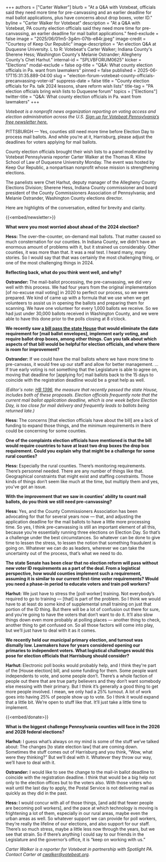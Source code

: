+++
authors = ["Carter Walker"]
blurb = "At a Q&A with Votebeat, officials said they need more time for pre-canvassing and an earlier deadline for mail ballot applications, plus have concerns about drop boxes, voter ID."
byline = "Carter Walker for Votebeat"
description = "At a Q&A with Votebeat, PA county election officials said they need more time for pre-canvassing, an earlier deadline for mail ballot applications."
feed-exclude = false
image = "2025/06/01m5-3g4m-07tb-e84r.jpeg"
image-credit = "Courtesy of Keep Our Republic"
image-description = "An election Q&A at Duquesne University. L to R: Votebeat's Carter Walker; Indiana County's Sherene Hess; Washington County's Melanie Ostrander; Allegheny County's Chet Harhut."
internal-id = "SPLVBFORUM0625"
kicker = "Elections"
modal-exclude = false
og-title = "Q&A: What county election officials in Pa. want from lawmakers"
pinned = false
published = 2025-06-17T15:31:35.889-04:00
slug = "election-forum-votebeat-county-officials-precanvassing-voter-id"
suppress-date = false
title = "County election officials for Pa. talk 2024 lessons, share reform wish lists"
title-tag = "PA election officials bring wish lists to Duquesne forum"
topics = ["Elections"]
twitter-title = "Q&A: What county election officials in Pa. want from lawmakers"
+++

<em>Votebeat is a nonprofit news organization reporting on voting access and election administration across the U.S. </em><a href="https://votebe.at/pennsylvanianewsletter"><em>Sign up for Votebeat Pennsylvania’s free newsletter here.</em></a><em></em>

PITTSBURGH —&nbsp;Yes, counties still need more time before Election Day to process mail ballots. And while you’re at it, Harrisburg, please adjust the deadlines for voters applying for mail ballots.

County election officials brought their wish lists to a panel moderated by Votebeat Pennsylvania reporter Carter Walker at the Thomas R. Kline School of Law of Duquesne University Monday. The event was hosted by Keep Our Republic, a nonpartisan nonprofit whose mission is strengthening elections.

The panelists were Chet Harhut, deputy manager of the Allegheny County Elections Division; Sherene Hess, Indiana County commissioner and board president of the County Commissioners Association of Pennsylvania; and Melanie Ostrander, Washington County elections director.

Here are highlights of the conversation, edited for brevity and clarity.

{{<embed/newsletter>}}

<strong>What were you most worried about ahead of the 2024 election?</strong>

<strong>Hess: </strong>The over-the-counter, on-demand mail ballots. That matter caused so much consternation for our counties. In Indiana County, we didn’t have an enormous amount of problems with it, but it strained us considerably. Other counties, it was more than that. It was a real test. I heard many, many stories. So I would say that that was certainly the most challenging thing, or one of the most challenging things in 2024.

<strong>Reflecting back, what do you think went well, and why?</strong>

<strong>Ostrander: </strong>The mail-ballot processing, the pre-canvassing, we did very well with this process. We had four years from the original implementation \[of no-excuse mail voting\] in 2020 to perfect our process, so we were prepared. We kind of came up with a formula that we use when we get volunteers to assist us in opening the ballots and preparing them for scanning. We have one volunteer for every 1,000 ballots we receive. So we had just under 30,000 ballots received in Washington County, and we were able to have this done prior to the polls closing at 8 o’clock.

<strong>We recently saw </strong><a href="https://www.votebeat.org/pennsylvania/2025/05/13/voting-election-legislation-voter-identification-mail-ballot-precanvassing/"><strong>a bill pass the state House</strong></a><strong> that would eliminate the date requirement for \[mail ballot envelopes\], implement early voting, and require ballot drop boxes, among other things. Can you talk about which aspects of that bill would be helpful for election officials, and where there is room for improvement?</strong>

<strong>Ostrander:</strong> If we could have the mail ballots where we have more time to pre-canvass, it would free up our staff and allow for better management. … If true early voting is not something that the Legislature is able to agree on, moving that deadline for \[applying for\] mail ballots back to the 15 days to coincide with the registration deadline would be a great help as well.

<em>(Editor&#39;s note: </em><a href="https://www.palegis.us/legislation/bills/2025/hb1396"><em>HB 1396</em></a><em>, the measure that recently passed the state House, includes both of these proposals. Election officials frequently note that the current mail ballot application deadline, which is one week before Election Day, is too close for mail delivery and frequently leads to ballots being returned late.)</em>

<strong>Hess:</strong> The concerns \[that election officials have about the bill\] are a lack of funding to expand those things, and the minimum requirements in there could be concerning for some counties.

<strong>One of the complaints election officials have mentioned is that the bill would require countries to have at least two drop boxes the drop box requirement. Could you explain why that might be a challenge for some rural counties?</strong>

<strong>Hess:</strong> Especially the rural counties. There’s monitoring requirements. There’s personnel needed. There are any number of things like that. Geographical constraints that might exist and staffing constraints. Those kinds of things don’t seem like much at the time, but multiply them and yes, you&#39;ve got an issue.

<strong>With the improvement that we saw in counties’ ability to count mail ballots, do you think we still need pre-canvassing?</strong>

<strong>Hess:</strong> Yes, and the County Commissioners Association has been advocating for that for several years now — that, and adjusting the application deadline for the mail ballots to have a little more processing time. So yes, I think pre-canvassing is still an important element of all this, because you’re essentially running three elections on Election Day. So that’s a challenge under the best circumstances. So whatever can be done to give time to lessen the stress, to lessen the notion that something fraudulent is going on. Whatever we can do as leaders, wherever we can take the uncertainty out of the process, that’s what we need to do.

<strong>The state Senate has been clear that no election reform will pass without new voter ID requirements as a part of the deal. From a logistical perspective, how would counties implement such a requirement, assuming it is similar to our current first-time voter requirements? Would you need a phase-in period to educate voters and train poll workers?</strong>

<strong>Harhut:</strong> We just have to stress the \[poll worker\] training. Not everybody’s required to go to training — \[that\] is part of the problem. So I think we would have to at least do some kind of supplemental small training on just that portion of the ID thing. But there will be a lot of confusion out there for sure, and you’re going to have the voters that don’t want to do it. It’ll also slow things down even more probably at polling places — another thing to check, another thing to get confused on. So all those factors will come into play, but we’ll just have to deal with it as it comes.

<strong>We recently held our municipal primary election, and turnout was dismally low. Lawmakers have for years considered opening our primaries to independent voters. What logistical challenges would this pose for election officials that Harrisburg should consider?</strong>

<strong>Harhut: </strong>Electronic poll books would probably help, and I think they&#39;re part of the \[House election\] bill, and some funding for them. Some people want independents to vote, and some people don’t. There’s a whole faction of people out there that are true party believers and they don’t want somebody else messing with their primary. But I think it’s generally a good thing to get more people involved. I mean, we only had a 25% turnout. A lot of work goes into having 25% of people show up to vote. So I think it would expand that a little bit. We’re open to stuff like that. It’ll just take a little time to implement. <strong></strong>

{{<embed/donate>}}

<strong>What is the biggest challenge Pennsylvania counties will face in the 2026 and 2028 federal elections?</strong>

<strong>Harhut:</strong> I guess what’s always on my mind is some of the stuff we’ve talked about: The changes \[to state election law\] that are coming down. Sometimes the stuff comes out of Harrisburg and you think, “Wow, what were they thinking?” But we’ll deal with it. Whatever they throw our way, we’ll have to deal with it.

<strong>Ostrander:</strong> I would like to see the change to the mail-in ballot deadline to coincide with the registration deadline. I think that would be a big help not only to the election offices but to the voters also. With those voters who wait until the last day to apply, the Postal Service is not delivering mail as quickly as they did in the past.

<strong>Hess: </strong>I would concur with all of those things, \[and add that fewer people are becoming poll workers\], and the pace at which technology is moving is frightening a lot of them, especially in our rural areas, maybe even the urban areas as well. So whatever support we can provide for poll workers, they’re really the lifeline of our elections, and also support for our staff. There’s so much stress, maybe a little less now through the years, but we see that strain. So if there’s anything I could say to our friends in the Legislature and the governor’s office, it is “keep on working with us.” <strong></strong>

<em>Carter Walker is a reporter for Votebeat in partnership with Spotlight PA. Contact Carter at </em><a href="mailto:cwalker@votebeat.org"><em>cwalker@votebeat.org</em></a><em>.</em>

